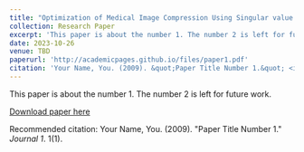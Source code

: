 ```yaml
---
title: "Optimization of Medical Image Compression Using Singular value Decomposition"
collection: Research Paper
excerpt: 'This paper is about the number 1. The number 2 is left for future work.'
date: 2023-10-26
venue: TBD
paperurl: 'http://academicpages.github.io/files/paper1.pdf'
citation: 'Your Name, You. (2009). &quot;Paper Title Number 1.&quot; <i>Journal 1</i>. 1(1).'
---
```

This paper is about the number 1. The number 2 is left for future work.

[Download paper here](http://academicpages.github.io/files/paper1.pdf)

Recommended citation: Your Name, You. (2009). "Paper Title Number 1." <i>Journal 1</i>. 1(1).
